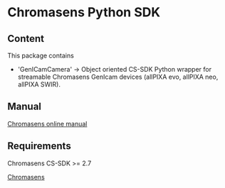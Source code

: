 # Chromasens Python SDK

## Content
This package contains 
- 'GenICamCamera' -> Object oriented CS-SDK Python wrapper for streamable Chromasens GenIcam devices (allPIXA evo, allPIXA neo, allPIXA SWIR).

## Manual
[Chromasens online manual](https://docs.chromasens.de/)

## Requirements 
Chromasens CS-SDK >= 2.7

[Chromasens](https://chromasens.de/en/)
